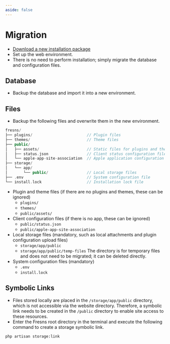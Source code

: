 ```yaml
---
aside: false
---
```


# Migration

- [Download a new installation package](index.md)
- Set up the web environment.
- There is no need to perform installation; simply migrate the database and configuration files.

## Database

- Backup the database and import it into a new environment.

## Files

- Backup the following files and overwrite them in the new environment.

```php
fresns/
├── plugins/                        // Plugin files
├── themes/                         // Theme files
├── public/
│   ├── assets/                     // Static files for plugins and themes
│   ├── status.json                 // Client status configuration file
│   └── apple-app-site-association  // Apple application configuration file
├── storage/
│   └── app/
│       └── public/                 // Local storage files
├── .env                            // System configuration file
└── install.lock                    // Installation lock file
```

- Plugin and theme files (if there are no plugins and themes, these can be ignored)
    - `plugins/`
    - `themes/`
    - `public/assets/`
- Client configuration files (if there is no app, these can be ignored)
    - `public/status.json`
    - `public/apple-app-site-association`
- Local storage files (mandatory, such as local attachments and plugin configuration upload files)
    - `storage/app/public`
    - `storage/app/public/temp-files` The directory is for temporary files and does not need to be migrated; it can be deleted directly.
- System configuration files (mandatory)
    - `.env`
    - `install.lock`

## Symbolic Links

- Files stored locally are placed in the `/storage/app/public` directory, which is not accessible via the website directory. Therefore, a symbolic link needs to be created in the `/public` directory to enable site access to these resources.
- Enter the Fresns root directory in the terminal and execute the following command to create a storage symbolic link.

```sh
php artisan storage:link
```

